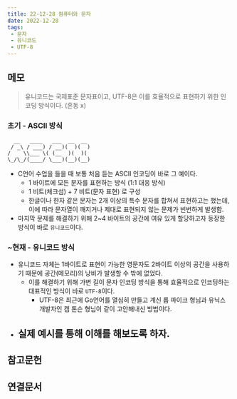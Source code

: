 ```yaml
---
title: 22-12-28 컴퓨터와 문자
date: 2022-12-28
tags:
 - 문자
 - 유니코드
 - UTF-8
---
```


## 메모

> 유니코드는 국제표준 문자표이고, UTF-8은 이를 효율적으로 표현하기 위한 인코딩 방식이다. (혼동 x)

### 초기 - ASCII 방식

```text
  __   ____   ___  __  __  
 / _\ / ___) / __)(  )(  ) 
/    \\___ \( (__  )(  )(  
\_/\_/(____/ \___)(__)(__)
```

- C언어 수업을 들을 때 보통 처음 듣는 ASCII 인코딩이 바로 그 예이다.
	- 1 바이트에 모든 문자를 표현하는 방식 (1:1 대응 방식)
	- 1 비트(체크섬) + 7 비트(문자 표현) 로 구성
	- 한글이나 한자 같은 문자는 2개 이상의 특수 문자를 합쳐서 표현하고는 했는데, 이에 따라 문자열이 깨지거나 제대로 표현되지 않는 문제가 빈번하게 발생함.
- 마지막 문제를 해결하기 위해 2~4 바이트의 공간에 여유 있게 할당하고자 등장한 방식이 바로 `유니코드`이다.
### ~현재 - 유니코드 방식

- 유니코드 자체는 1바이트로 표현이 가능한 영문자도 2바이트 이상의 공간을 사용하기 때문에 공간(메모리)의 낭비가 발생할 수 밖에 없었다.
	- 이를 해결하기 위해 가변 길이 문자 인코딩 방식을 통해 효율적으로 인코딩하는 대표적인 방식이 바로 `UTF-8`이다.
		- UTF-8은 최근에 Go언어를 열심히 만들고 계신 롭 파이크 형님과 유닉스 개발자인 켐 톤슨 형님이 같이 고안해내신 방법이다.
- 실제 예시를 통해 이해를 해보도록 하자. 
	- 

## 참고문헌


## 연결문서

